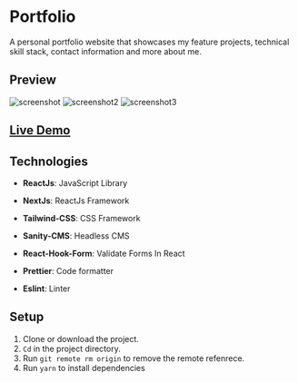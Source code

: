 # Portfolio

A personal portfolio website that showcases my feature projects, technical skill stack, contact information and more about me.

## Preview

![screenshot](https://user-images.githubusercontent.com/88515844/161386425-4b88640f-3999-4695-9347-f12d09560f4c.png)
![screenshot2](https://user-images.githubusercontent.com/88515844/161386427-47cd1351-3761-457c-9068-780b4e9b40a0.png)
![screenshot3](https://user-images.githubusercontent.com/88515844/161386436-d6bd09cb-314a-485c-91b6-331720118379.png)

## **[Live Demo](https://adhamtarek.vercel.app/)**

## Technologies

- **ReactJs**: JavaScript Library

- **NextJs**: ReactJs Framework

- **Tailwind-CSS**: CSS Framework

- **Sanity-CMS**: Headless CMS

- **React-Hook-Form**: Validate Forms In React

- **Prettier**: Code formatter

- **Eslint**: Linter

## Setup

1. Clone or download the project.
2. `Cd` in the project directory.
3. Run `git remote rm origin` to remove the remote refenrece.
4. Run `yarn` to install dependencies
